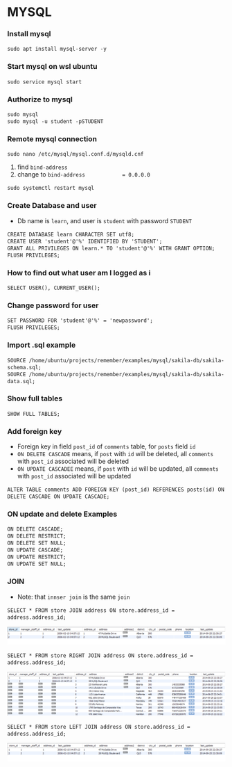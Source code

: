 # MYSQL

### Install mysql
```shell
sudo apt install mysql-server -y
 ```

### Start mysql on wsl ubuntu
```shell
sudo service mysql start
 ```

### Authorize to mysql
```shell
sudo mysql
sudo mysql -u student -pSTUDENT
 ```

### Remote mysql connection
```shell
sudo nano /etc/mysql/mysql.conf.d/mysqld.cnf
 ```
1) find `bind-address`
2) change to `bind-address            = 0.0.0.0`
 ```shell
sudo systemctl restart mysql
 ```

### Create Database and user
* Db name is `learn`, and user is `student` with password `STUDENT`
 ```mysql
CREATE DATABASE learn CHARACTER SET utf8;
CREATE USER 'student'@'%' IDENTIFIED BY 'STUDENT';
GRANT ALL PRIVILEGES ON learn.* TO 'student'@'%' WITH GRANT OPTION;
FLUSH PRIVILEGES;
 ```

### How to find out what user am I logged as i
 ```mysql
SELECT USER(), CURRENT_USER();
 ```

### Change password for user
 ```mysql
SET PASSWORD FOR 'student'@'%' = 'newpassword';
FLUSH PRIVILEGES;
 ```

### Import .sql example
 ```mysql
SOURCE /home/ubuntu/projects/remember/examples/mysql/sakila-db/sakila-schema.sql;
SOURCE /home/ubuntu/projects/remember/examples/mysql/sakila-db/sakila-data.sql;
 ```

### Show full tables
 ```mysql
 SHOW FULL TABLES;
 ```

### Add foreign key
* Foreign key in field `post_id` of `comments` table, for `posts` field `id`
* `ON DELETE CASCADE` means, if `post` with `id` will be deleted, all `comments` with `post_id` associated will be deleted 
* `ON UPDATE CASCADEE` means, if `post` with `id` will be updated, all `comments` with `post_id` associated will be updated 
 ```mysql
 ALTER TABLE comments ADD FOREIGN KEY (post_id) REFERENCES posts(id) ON DELETE CASCADE ON UPDATE CASCADE;
 ```

### ON update and delete Examples
 ```mysql
ON DELETE CASCADE;
ON DELETE RESTRICT;
ON DELETE SET NULL;
ON UPDATE CASCADE;
ON UPDATE RESTRICT;
ON UPDATE SET NULL;
 ```

### JOIN
* Note: that `innser join` is the same `join` 
 ```mysql
SELECT * FROM store JOIN address ON store.address_id = address.address_id;
 ```

<img alt="Simple Join Example" src=".\images\mysql_join.png" title="Join"/>

 ```mysql
SELECT * FROM store RIGHT JOIN address ON store.address_id = address.address_id;
 ```

<img alt="Simple Right Join Example" src=".\images\mysql_right_join.png" title="Join"/>

 ```mysql
SELECT * FROM store LEFT JOIN address ON store.address_id = address.address_id;
 ```

<img alt="Simple Right Join Example" src=".\images\mysql_left_join.png" title="Join"/>
